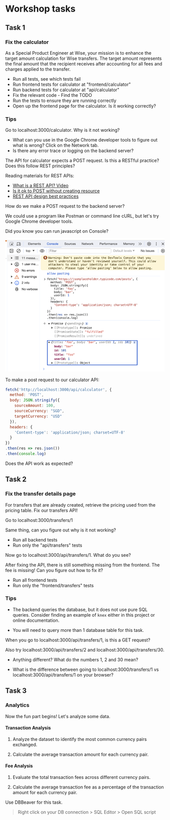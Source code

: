 # Workshop tasks

## Task 1

### Fix the calculator

As a Special Product Engineer at Wise, your mission is to enhance the target amount calculation for Wise transfers. The target amount represents the final amount that the recipient receives after accounting for all fees and charges applied to the transfer.

- Run all tests, see which tests fail
- Run frontend tests for calculator at "frontend/calculator"
- Run backend tests for calculator at "api/calculator"
- Fix the relevant code - Find the TODO
- Run the tests to ensure they are running correctly
- Open up the frontend page for the calculator. Is it working correctly?

### Tips

Go to localhost:3000/calculator. Why is it not working? 

- What can you use in the Google Chrome developer tools to figure out what is wrong? Click on the Network tab.
- Is there any error trace or logging on the backend server?

The API for calculator expects a POST request. Is this a RESTful practice? Does this follow REST principles?

Reading materials for REST APIs:

- [What is a REST API? Video](https://www.youtube.com/watch?v=lsMQRaeKNDk&t=10s)
- [Is it ok to POST without creating resource](https://stackoverflow.com/questions/21473437/restful-when-is-it-ok-to-post-without-creating-a-resource-on-server)
- [REST API design best practices](https://stackoverflow.blog/2020/03/02/best-practices-for-rest-api-design/)


How do we make a POST request to the backend server?

We could use a program like Postman or command line cURL, but let's try Google Chrome developer tools.

Did you know you can run javascript on Console?

![POST request example](images/POST_request.png)

To make a post request to our calculator API:

```javascript
fetch('http://localhost:3000/api/calculator', {
  method: 'POST',
  body: JSON.stringify({
    sourceAmount: 100,
    sourceCurrency: "SGD", 
    targetCurrency: "USD"
  }),
  headers: {
    'Content-type': 'application/json; charset=UTF-8'
  }
})
.then(res => res.json())
.then(console.log)
```

Does the API work as expected?

## Task 2

### Fix the transfer details page

For transfers that are already created, retrieve the pricing used from the pricing table. Fix our transfers API!

Go to localhost:3000/transfers/1

Same thing, can you figure out why is it not working?

- Run all backend tests
- Run only the "api/transfers" tests

Now go to localhost:3000/api/transfers/1. What do you see? 

After fixing the API, there is still something missing from the frontend. The fee is missing! Can you figure out how to fix it?

- Run all frontend tests
- Run only the "frontend/transfers" tests


### Tips

- The backend queries the database, but it does not use pure SQL queries. Consider finding an example of `knex` either in this project or online documentation.

- You will need to query more than 1 database table for this task.


When you go to localhost:3000/api/transfers/1, is this a GET request?

Also try localhost:3000/api/transfers/2 and localhost:3000/api/transfers/30. 

- Anything different? What do the numbers 1, 2 and 30 mean?

- What is the difference between going to localhost:3000/transfers/1 vs localhost:3000/api/transfers/1 on your browser?

## Task 3

### Analytics

Now the fun part begins! Let's analyze some data.

#### Transaction Analysis

1. Analyze the dataset to identify the most common currency pairs exchanged.

2. Calculate the average transaction amount for each currency pair.


#### Fee Analysis

1. Evaluate the total transaction fees across different currency pairs.

2. Calculate the average transaction fee as a percentage of the transaction amount for each currency pair.

Use DBBeaver for this task.

> Right click on your DB connection > SQL Editor > Open SQL script